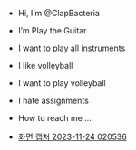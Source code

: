 - Hi, I’m @ClapBacteria
  
- I’m Play the Guitar
  
- I want to play all instruments
  
- I like volleyball

- I want to play volleyball
  
- I hate assignments
  
- How to reach me ...

- [화면 캡처 2023-11-24 020536](https://github.com/ClapBacteria/ClapBacteria/assets/149381872/c5ea5c5e-320d-493b-8c3e-d1ab6655bdaa)

<!---
ClapBacteria/ClapBacteria is a ✨ special ✨ repository because its `README.md` (this file) appears on your GitHub profile.
You can click the Preview link to take a look at your changes.
--->

